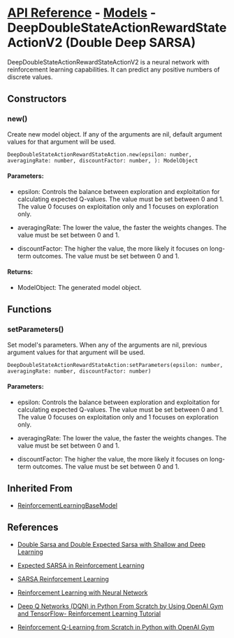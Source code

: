 # [API Reference](../../API.md) - [Models](../Models.md) - DeepDoubleStateActionRewardStateActionV2 (Double Deep SARSA)

DeepDoubleStateActionRewardStateActionV2 is a neural network with reinforcement learning capabilities. It can predict any positive numbers of discrete values.

## Constructors

### new()

Create new model object. If any of the arguments are nil, default argument values for that argument will be used.

```
DeepDoubleStateActionRewardStateAction.new(epsilon: number, averagingRate: number, discountFactor: number, ): ModelObject
```

#### Parameters:

* epsilon: Controls the balance between exploration and exploitation for calculating expected Q-values. The value must be set between 0 and 1. The value 0 focuses on exploitation only and 1 focuses on exploration only.

* averagingRate: The lower the value, the faster the weights changes. The value must be set between 0 and 1.

* discountFactor: The higher the value, the more likely it focuses on long-term outcomes. The value must be set between 0 and 1.

#### Returns:

* ModelObject: The generated model object.

## Functions

### setParameters()

Set model's parameters. When any of the arguments are nil, previous argument values for that argument will be used.

```
DeepDoubleStateActionRewardStateAction:setParameters(epsilon: number, averagingRate: number, discountFactor: number)
```

#### Parameters:

* epsilon: Controls the balance between exploration and exploitation for calculating expected Q-values. The value must be set between 0 and 1. The value 0 focuses on exploitation only and 1 focuses on exploration only.

* averagingRate: The lower the value, the faster the weights changes. The value must be set between 0 and 1.

* discountFactor: The higher the value, the more likely it focuses on long-term outcomes. The value must be set between 0 and 1.

## Inherited From

* [ReinforcementLearningBaseModel](ReinforcementLearningBaseModel.md)

## References

* [Double Sarsa and Double Expected Sarsa with Shallow and Deep Learning](https://www.scirp.org/journal/paperinformation.aspx?paperid=71237)

* [Expected SARSA in Reinforcement Learning](https://www.geeksforgeeks.org/expected-sarsa-in-reinforcement-learning/)

* [SARSA Reinforcement Learning](https://www.geeksforgeeks.org/sarsa-reinforcement-learning/)

* [Reinforcement Learning with Neural Network](https://www.baeldung.com/cs/reinforcement-learning-neural-network)

* [Deep Q Networks (DQN) in Python From Scratch by Using OpenAI Gym and TensorFlow- Reinforcement Learning Tutorial](https://aleksandarhaber.com/deep-q-networks-dqn-in-python-from-scratch-by-using-openai-gym-and-tensorflow-reinforcement-learning-tutorial/)

* [Reinforcement Q-Learning from Scratch in Python with OpenAI Gym](https://www.learndatasci.com/tutorials/reinforcement-q-learning-scratch-python-openai-gym/)
